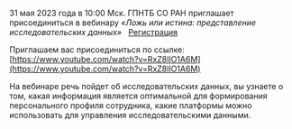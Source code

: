 31 мая 2023 года в 10:00 Мск.
ГПНТБ СО РАН приглашает присоединиться в вебинару
_«Ложь или истина: представление исследовательских данных»_   [Регистрация](http://lib-os.ru/registraciya-na-vebinar-lozh-ili-istina-predstavlenie-issledovatelskix-dannyx/)

Приглашаем вас присоединиться по ссылке: [https://www.youtube.com/watch?v=RxZ8lIO1A6M](https://www.youtube.com/watch?v=RxZ8lIO1A6M)

На вебинаре речь пойдет об исследовательских данных, вы узнаете о том, какая информация является оптимальной для формирования персонального профиля сотрудника, какие платформы можно использовать для управления исследовательскими данными.
